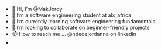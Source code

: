- 👋 Hi, I’m @MakJordy
- 👀 I’m a software engineering student at alx_africa
- 🌱 I’m currently learning software engineering fundamentals
- 💞️ I’m looking to collaborate on beginner-friendly projects
- 📫 How to reach me ... @ndedejordanna on linkedin
- 
<!---
MakJordy/MakJordy is a ✨ special ✨ repository because its `README.md` (this file) appears on your GitHub profile.
You can click the Preview link to take a look at your changes.
--->
